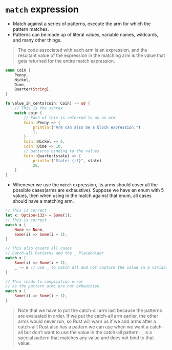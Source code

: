 # `match` expression

- Match against a series of patterns, execute the arm for which the pattern matches.
- Patterns can be made up of literal values, variable names, wildcards, and many other things.

> The code associated with each arm is an expression, and the resultant value of the expression in the matching arm is the value that gets returned for the entire match expression.

```rust
enum Coin {
    Penny,
    Nickel,
    Dime,
    Quarter(String),
}

fn value_in_cents(coin: Coin) -> u8 {
    // This is the syntax
    match coin {
        // Each of this is referred to as an arm
        Coin::Penny => {
            println!("Arm can also be a block expression.")
            1,
        }
        Coin::Nickel => 5,
        Coin::Dime => 10,
        // patterns binding to the values
        Coin::Quarter(state) => {
            println!("State: {:?}", state)
            25,
    }
}
```

- Whenever we use the `match` expression, its arms should cover all the possible cases(arms are exhaustive). Suppose we have an enum with 5 values, then when using in the match against that enum, all cases should have a matching arm.

```rust
// This is correct
let x: Option<i32> = Some(1);
// This is correct
match x {
    None => None,
    Some(i) => Some(i + 1),
}

// This also covers all cases
// Catch-all Patterns and the _ Placeholder
match x {
    Some(i) => Some(i + 1),
    _ -> x // use _ to catch all and not capture the value in a variable
}

// This leads to compilation error
// as the pattern arms are not exhaustive.
match x {
    Some(i) => Some(i + 1),
}
```

> Note that we have to put the catch-all arm last because the patterns are evaluated in order. If we put the catch-all arm earlier, the other arms would never run, so Rust will warn us if we add arms after a catch-all!
> Rust also has a pattern we can use when we want a catch-all but don’t want to use the value in the catch-all pattern: `_` is a special pattern that matches any value and does not bind to that value.

